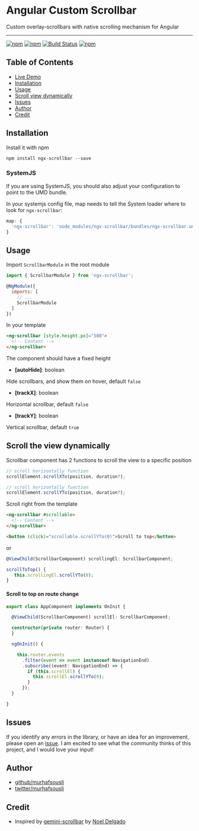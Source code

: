 # Angular Custom Scrollbar

Custom overlay-scrollbars with native scrolling mechanism for Angular
___
[![npm](https://img.shields.io/badge/demo-online-ed1c46.svg)](https://murhafsousli.github.io/ngx-scrollbar/)
[![npm](https://img.shields.io/npm/v/ngx-scrollbar.svg?maxAge=2592000?style=plastic)](https://www.npmjs.com/package/ngx-scrollbar) 
[![Build Status](https://travis-ci.org/MurhafSousli/ngx-scrollbar.svg?branch=master)](https://www.npmjs.com/package/ngx-scrollbar) 
[![npm](https://img.shields.io/npm/l/express.svg?maxAge=2592000)](/LICENSE)

## Table of Contents 
 
 - [Live Demo](https://MurhafSousli.github.io/ngx-scrollbar)
 - [Installation](#installation)
 - [Usage](#usage) 
 - [Scroll view dynamically](#scrollto)
 - [Issues](#issues)    
 - [Author](#author)
 - [Credit](#credit)

<a name="installation"/>

## Installation

Install it with npm

`npm install ngx-scrollbar --save`

### SystemJS

If you are using SystemJS, you should also adjust your configuration to point to the UMD bundle.

In your systemjs config file, map needs to tell the System loader where to look for `ngx-scrollbar`:
```js
map: {
  'ngx-scrollbar': 'node_modules/ngx-scrollbar/bundles/ngx-scrollbar.umd.js',
}
```

<a name="usage"/>

## Usage

Import `ScrollbarModule` in the root module

```js
import { ScrollbarModule } from 'ngx-scrollbar';

@NgModule({
  imports: [
    // ...
    ScrollbarModule
  ]
})
```

In your template

```html
<ng-scrollbar [style.height.px]="500">
  <!-- Content -->
</ng-scrollbar>
```

The component should have a fixed height


 - **[autoHide]**: boolean

  Hide scrollbars, and show them on hover, default `false`

 - **[trackX]**: boolean

  Horizontal scrollbar, default `false`

 - **[trackY]**: boolean

  Vertical scrollbar, default `true`


<a name="scrollto">

## Scroll the view dynamically

Scrollbar component has 2 functions to scroll the view to a specific position

```ts
// scroll horizontally function
scrollElement.scrollXTo(position, duration?);

// scroll horizontally function
scrollElement.scrollYTo(position, duration?);
```

Scroll right from the template

```html
<ng-scrollbar #scrollable>
  <!-- Content -->
</ng-scrollbar>

<button (click)="scrollable.scrollYTo(0)">Scroll to top</button>
```
or 

```ts
@ViewChild(ScrollbarComponent) scrollingEl: ScrollbarComponent;

scrollToTop() {
   this.scrollingEl.scrollYTo(0);
}
```

#### Scroll to top on route change

```ts
export class AppComponent implements OnInit {

  @ViewChild(ScrollbarComponent) scrollEl: ScrollbarComponent;

  constructor(private router: Router) {
  }

  ngOnInit() {

    this.router.events
      .filter(event => event instanceof NavigationEnd)
      .subscribe((event: NavigationEnd) => {
        if (this.scrollEl) {
          this.scrollEl.scrollYTo(0);
        }
      });
  }

}
```

<a name="issues"/>

## Issues

If you identify any errors in the library, or have an idea for an improvement, please open an [issue](https://github.com/MurhafSousli/ngx-scrollbar/issues). I am excited to see what the community thinks of this project, and I would love your input!

<a name="author"/>

## Author

 - [github/murhafsousli](https://github.com/MurhafSousli)
 - [twitter/murhafsousli](https://twitter.com/MurhafSousli)

<a name="credit"/>

## Credit 

 - Inspired by [gemini-scrollbar](https://github.com/noeldelgado/gemini-scrollbar) by [Noel Delgado](http://pixelia.me/)
